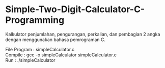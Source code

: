 # Simple-Two-Digit-Calculator-C-Programming
Kalkulator penjumlahan, pengurangan, perkalian, dan pembagian 2 angka dengan menggunakan bahasa pemrograman C.

File Program : simpleCalculator.c <br />
Compile : gcc -o simpleCalculator simpleCalculator.c <br />
Run : ./simpleCalculator
